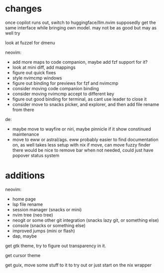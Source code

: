 # changes

once copilot runs out, switch to huggingface/llm.nvim
supposedly get the same interface while bringing own model.
may not be as good but may as well try

look at fuzzel for dmenu

neovim:
- add more maps to code companion, maybe add fzf support for it?
- look at mini diff, add mappings
- figure out quick fixes
- style nvimcmp windows
- figure out binding for previews for fzf and nvimcmp
- consider moving code companion binding
- consider moving nvimcmp accept to different key
- figure out good binding for terminal, as cant use leader to close it
- consider move to snacks picker, and explorer, and then add file rename from there

de:
- maybe move to wayfire or niri, maybe pinnicle if it show constinued maintenance
- move to eww or astral/ags. eww probably easier to find documentation on, as well takes less setup with nix
    if move, can move fuzzy finder there
    would be nice to remove bar when not needed, could just have popover status system

# additions

neovim:
- home page
- lsp file rename
- session manager (snacks or mini)
- nvim tree (neo tree)
- neogit or some other git integration (snacks lazy git, or something else)
- console (snacks or something else)
- improved jumps (mini or flash)
- dap, maybe

get gtk theme, try to figure out transparency in it.

get cursor theme

get guix, move some stuff to it to try out
or just start on the nix wrapper
